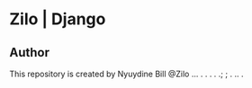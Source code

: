# Zilo | Django


## Author
This repository  is created by Nyuydine Bill  @Zilo
...
.
.
.
.
.;
;
.
..
.
